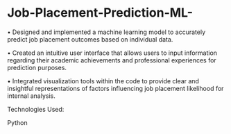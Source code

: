 # Job-Placement-Prediction-ML-
• Designed and implemented a machine learning model to accurately predict job placement outcomes based on
individual data.

• Created an intuitive user interface that allows users to input information regarding their academic achievements
and professional experiences for prediction purposes.

• Integrated visualization tools within the code to provide clear and insightful representations of factors influencing
job placement likelihood for internal analysis.


Technologies Used:

Python
